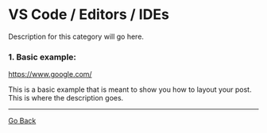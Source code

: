 # VS Code / Editors / IDEs

Description for this category will go here.

### 1. Basic example:

https://www.google.com/

This is a basic example that is meant to show you how to layout your post. This is where the description goes.

---

[Go Back](../README.md)
